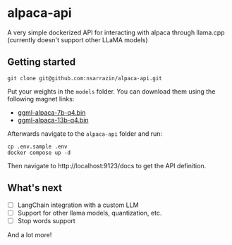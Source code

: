 # alpaca-api

A very simple dockerized API for interacting with alpaca through llama.cpp (currently doesn't support other LLaMA models)

## Getting started

```
git clone git@github.com:nsarrazin/alpaca-api.git
```

Put your weights in the `models` folder. You can download them using the following magnet links:

- [ggml-alpaca-7b-q4.bin](https://maglit.me/corotlesque)
- [ggml-alpaca-13b-q4.bin](https://maglit.me/nonchoodithvness)

Afterwards navigate to the `alpaca-api` folder and run:

```
cp .env.sample .env
docker compose up -d
```

Then navigate to http://localhost:9123/docs to get the API definition.

## What's next

- [ ] LangChain integration with a custom LLM
- [ ] Support for other llama models, quantization, etc.
- [ ] Stop words support

And a lot more!
